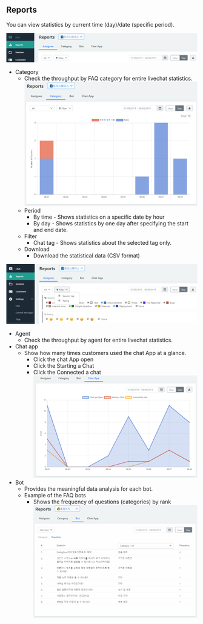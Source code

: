 ## Reports

You can view statistics by current time (day)/date (specific period).

![WS Report Menu](assets/images/ws-report/wsReportMenu.png)
  * Category
    - Check the throughput by FAQ category for entire livechat statistics. 
   ![WS Report](assets/images/ws-report/wsReport.png)
    * Period
      - By time - Shows statistics on a specific date by hour
      - By day - Shows statistics by one day after specifying the start and end date.
    * Filter
      - Chat tag - Shows statistics about the selected tag only.      
    * Download
      - Download the statistical data (CSV format)

   ![WS Report Filter](assets/images/ws-report/wsReportFilter.png)
  * Agent
    - Check the throughput by agent for entire livechat statistics.
  * Chat app
    - Show how many times customers used the chat App at a glance. 
      - Click the chat App open
      - Click the Starting a Chat
      - Click the Connected a chat
   ![WS Report ChattingApp](assets/images/ws-report/wsReportChattingApp.png)
  * Bot
    - Provides the meaningful data analysis for each bot.
    - Example of the FAQ bots
      - Shows the frequency of questions (categories) by rank
   ![WS Report Bot](assets/images/ws-report/wsReportBot.png)
